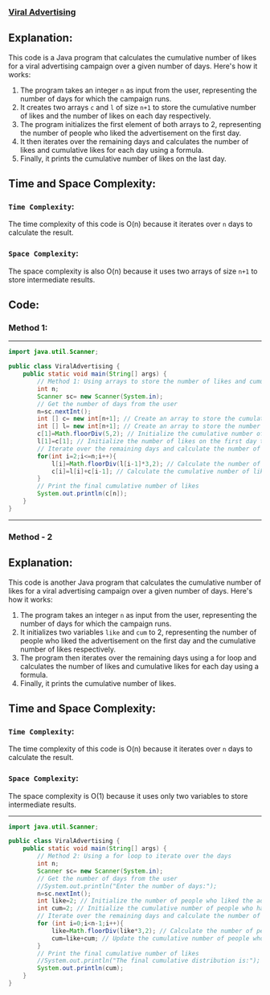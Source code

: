 ### [Viral Advertising](https://www.hackerrank.com/challenges/strange-advertising/problem)

## Explanation:
This code is a Java program that calculates the cumulative number of likes for a viral advertising campaign over a given number of days. Here's how it works:

1. The program takes an integer `n` as input from the user, representing the number of days for which the campaign runs.
2. It creates two arrays `c` and `l` of size `n+1` to store the cumulative number of likes and the number of likes on each day respectively.
3. The program initializes the first element of both arrays to 2, representing the number of people who liked the advertisement on the first day.
4. It then iterates over the remaining days and calculates the number of likes and cumulative likes for each day using a formula.
5. Finally, it prints the cumulative number of likes on the last day.

## Time and Space Complexity:
### `Time Complexity`:
The time complexity of this code is O(n) because it iterates over `n` days to calculate the result.

### `Space Complexity`:
 The space complexity is also O(n) because it uses two arrays of size `n+1` to store intermediate results.
 
## Code:
### Method 1:
<hr>

```java
import java.util.Scanner;

public class ViralAdvertising {
    public static void main(String[] args) {
        // Method 1: Using arrays to store the number of likes and cumulative likes on each day
        int n;
        Scanner sc= new Scanner(System.in);
        // Get the number of days from the user
        n=sc.nextInt();
        int [] c= new int[n+1]; // Create an array to store the cumulative number of likes on each day
        int [] l= new int[n+1]; // Create an array to store the number of likes on each day
        c[1]=Math.floorDiv(5,2); // Initialize the cumulative number of likes on the first day to 2
        l[1]=c[1]; // Initialize the number of likes on the first day to 2
        // Iterate over the remaining days and calculate the number of likes and cumulative likes
        for(int i=2;i<=n;i++){
            l[i]=Math.floorDiv(l[i-1]*3,2); // Calculate the number of likes on the current day
            c[i]=l[i]+c[i-1]; // Calculate the cumulative number of likes up to the current day
        }
        // Print the final cumulative number of likes
        System.out.println(c[n]);
    }
}
```

-----------------------------------------------------------------------------------------------------------------------------------------

### Method - 2

## Explanation:
This code is another Java program that calculates the cumulative number of likes for a viral advertising campaign over a given number of days. Here's how it works:

1. The program takes an integer `n` as input from the user, representing the number of days for which the campaign runs.
2. It initializes two variables `like` and `cum` to 2, representing the number of people who liked the advertisement on the first day and the cumulative number of likes respectively.
3. The program then iterates over the remaining days using a for loop and calculates the number of likes and cumulative likes for each day using a formula.
4. Finally, it prints the cumulative number of likes.

## Time and Space Complexity:
### `Time Complexity`:
The time complexity of this code is O(n) because it iterates over `n` days to calculate the result.
### `Space Complexity`:
The space complexity is O(1) because it uses only two variables to store intermediate results.

<hr>

```java
import java.util.Scanner;

public class ViralAdvertising {
    public static void main(String[] args) {
        // Method 2: Using a for loop to iterate over the days
        int n;
        Scanner sc= new Scanner(System.in);
        // Get the number of days from the user
        //System.out.println("Enter the number of days:");
        n=sc.nextInt();
        int like=2; // Initialize the number of people who liked the advertisement on the first day to 2
        int cum=2; // Initialize the cumulative number of people who have liked the advertisement to 2
        // Iterate over the remaining days and calculate the number of people who liked the advertisement and the cumulative number of likes
        for (int i=0;i<n-1;i++){
            like=Math.floorDiv(like*3,2); // Calculate the number of people who liked the advertisement on the current day
            cum=like+cum; // Update the cumulative number of people who have liked the advertisement
        }
        // Print the final cumulative number of likes
        //System.out.println("The final cumulative distribution is:");
        System.out.println(cum);
    }
}
```
